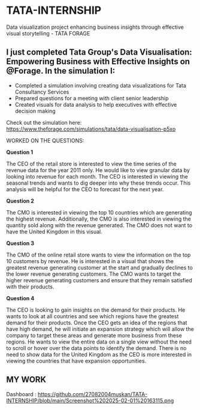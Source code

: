 # TATA-INTERNSHIP
Data visualization project enhancing business insights through effective visual storytelling - TATA FORAGE
## I just completed Tata Group's Data Visualisation: Empowering Business with Effective Insights on @Forage. In the simulation I:

- Completed a simulation involving creating data visualizations for Tata
Consultancy Services
- Prepared questions for a meeting with client senior leadership
- Created visuals for data analysis to help executives with effective decision
making

Check out the simulation here: https://www.theforage.com/simulations/tata/data-visualisation-p5xo

WORKED ON THE QUESTIONS: 

**Question 1**

The CEO of the retail store is interested to view the time series of the revenue data for the year 2011 only. He would like to view granular data by looking into revenue for each month. The CEO is interested in viewing the seasonal trends and wants to dig deeper into why these trends occur. This analysis will be helpful for the CEO to forecast for the next year.

**Question 2**

The CMO is interested in viewing the top 10 countries which are generating the highest revenue. Additionally, the CMO is also interested in viewing the quantity sold along with the revenue generated. The CMO does not want to have the United Kingdom in this visual.

**Question 3**

The CMO of the online retail store wants to view the information on the top 10 customers by revenue. He is interested in a visual that shows the greatest revenue generating customer at the start and gradually declines to the lower revenue generating customers. The CMO wants to target the higher revenue generating customers and ensure that they remain satisfied with their products.

**Question 4**

The CEO is looking to gain insights on the demand for their products. He wants to look at all countries and see which regions have the greatest demand for their products. Once the CEO gets an idea of the regions that have high demand, he will initiate an expansion strategy which will allow the company to target these areas and generate more business from these regions. He wants to view the entire data on a single view without the need to scroll or hover over the data points to identify the demand. There is no need to show data for the United Kingdom as the CEO is more interested in viewing the countries that have expansion opportunities.

## MY WORK 
Dashboard : https://github.com/27082004muskan/TATA-INTERNSHIP/blob/main/Screenshot%202025-02-01%20163115.png
